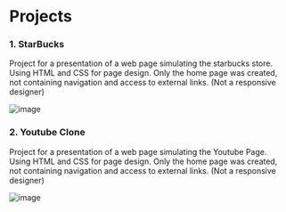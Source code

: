 # **Projects**

### 1. StarBucks
Project for a presentation of a web page simulating the starbucks store.
Using HTML and CSS for page design. Only the home page was created, not containing navigation and access to external links. (Not a responsive designer)

![image](https://github.com/Jedid95/Projects/assets/57962005/0bf9325a-eda4-41b2-b427-baaee2dcb031)

### 2. Youtube Clone
Project for a presentation of a web page simulating the Youtube Page.
Using HTML and CSS for page design. Only the home page was created, not containing navigation and access to external links. (Not a responsive designer)

![image](https://github.com/Jedid95/Projects/assets/57962005/581a3274-0e77-4b22-8ce5-7ad7a70c064e)

